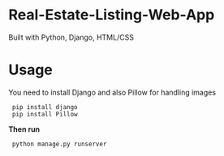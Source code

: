 # Real-Estate-Listing-Web-App

Built with Python, Django, HTML/CSS



# Usage


You need to install Django and also Pillow for handling images

<pre><code> pip install django 
 pip install Pillow 
</code></pre>



**Then run**

<pre><code> python manage.py runserver
</code></pre>
